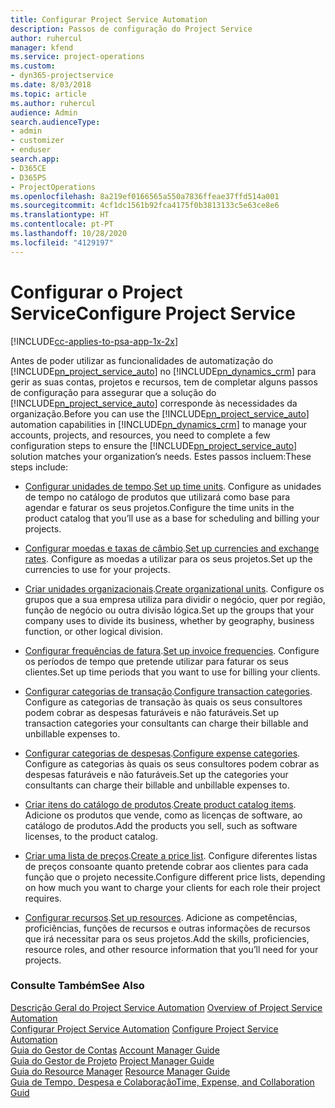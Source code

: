```yaml
---
title: Configurar Project Service Automation
description: Passos de configuração do Project Service
author: ruhercul
manager: kfend
ms.service: project-operations
ms.custom:
- dyn365-projectservice
ms.date: 8/03/2018
ms.topic: article
ms.author: ruhercul
audience: Admin
search.audienceType:
- admin
- customizer
- enduser
search.app:
- D365CE
- D365PS
- ProjectOperations
ms.openlocfilehash: 8a219ef0166565a550a7836ffeae37ffd514a001
ms.sourcegitcommit: 4cf1dc1561b92fca4175f0b3813133c5e63ce8e6
ms.translationtype: HT
ms.contentlocale: pt-PT
ms.lasthandoff: 10/28/2020
ms.locfileid: "4129197"
---
```

# <a name="configure-project-service"></a><span data-ttu-id="4e701-103">Configurar o Project Service</span><span class="sxs-lookup"><span data-stu-id="4e701-103">Configure Project Service</span></span>

[!INCLUDE[cc-applies-to-psa-app-1x-2x](../includes/cc-applies-to-psa-app-1x-2x.md)]

<span data-ttu-id="4e701-104">Antes de poder utilizar as funcionalidades de automatização do [!INCLUDE[pn_project_service_auto](../includes/pn-project-service-auto.md)] no [!INCLUDE[pn_dynamics_crm](../includes/pn-dynamics-crm.md)] para gerir as suas contas, projetos e recursos, tem de completar alguns passos de configuração para assegurar que a solução do [!INCLUDE[pn_project_service_auto](../includes/pn-project-service-auto.md)] corresponde às necessidades da organização.</span><span class="sxs-lookup"><span data-stu-id="4e701-104">Before you can use the [!INCLUDE[pn_project_service_auto](../includes/pn-project-service-auto.md)] automation capabilities in [!INCLUDE[pn_dynamics_crm](../includes/pn-dynamics-crm.md)] to manage your accounts, projects, and resources, you need to complete a few configuration steps to ensure the [!INCLUDE[pn_project_service_auto](../includes/pn-project-service-auto.md)] solution matches your organization’s needs.</span></span> <span data-ttu-id="4e701-105">Estes passos incluem:</span><span class="sxs-lookup"><span data-stu-id="4e701-105">These steps include:</span></span>  
  
-   <span data-ttu-id="4e701-106">[Configurar unidades de tempo](../psa/set-up-time-units.md).</span><span class="sxs-lookup"><span data-stu-id="4e701-106">[Set up time units](../psa/set-up-time-units.md).</span></span> <span data-ttu-id="4e701-107">Configure as unidades de tempo no catálogo de produtos que utilizará como base para agendar e faturar os seus projetos.</span><span class="sxs-lookup"><span data-stu-id="4e701-107">Configure the time units in the product catalog that you’ll use as a base for scheduling and billing your projects.</span></span>  
  
-   <span data-ttu-id="4e701-108">[Configurar moedas e taxas de câmbio](../psa/set-up-currencies-exchange-rates.md).</span><span class="sxs-lookup"><span data-stu-id="4e701-108">[Set up currencies and exchange rates](../psa/set-up-currencies-exchange-rates.md).</span></span> <span data-ttu-id="4e701-109">Configure as moedas a utilizar para os seus projetos.</span><span class="sxs-lookup"><span data-stu-id="4e701-109">Set up the currencies to use for your projects.</span></span>  
  
-   <span data-ttu-id="4e701-110">[Criar unidades organizacionais](../psa/create-organizational-units.md).</span><span class="sxs-lookup"><span data-stu-id="4e701-110">[Create organizational units](../psa/create-organizational-units.md).</span></span> <span data-ttu-id="4e701-111">Configure os grupos que a sua empresa utiliza para dividir o negócio, quer por região, função de negócio ou outra divisão lógica.</span><span class="sxs-lookup"><span data-stu-id="4e701-111">Set up the groups that your company uses to divide its business, whether by geography, business function, or other logical division.</span></span>  
  
-   <span data-ttu-id="4e701-112">[Configurar frequências de fatura](../psa/set-up-invoice-frequencies.md).</span><span class="sxs-lookup"><span data-stu-id="4e701-112">[Set up invoice frequencies](../psa/set-up-invoice-frequencies.md).</span></span> <span data-ttu-id="4e701-113">Configure os períodos de tempo que pretende utilizar para faturar os seus clientes.</span><span class="sxs-lookup"><span data-stu-id="4e701-113">Set up time periods that you want to use for billing your clients.</span></span>  
  
-   <span data-ttu-id="4e701-114">[Configurar categorias de transação](../psa/configure-transaction-categories.md).</span><span class="sxs-lookup"><span data-stu-id="4e701-114">[Configure transaction categories](../psa/configure-transaction-categories.md).</span></span> <span data-ttu-id="4e701-115">Configure as categorias de transação às quais os seus consultores podem cobrar as despesas faturáveis e não faturáveis.</span><span class="sxs-lookup"><span data-stu-id="4e701-115">Set up transaction categories your consultants can charge their billable and unbillable expenses to.</span></span>  
  
-   <span data-ttu-id="4e701-116">[Configurar categorias de despesas](../psa/configure-expense-categories.md).</span><span class="sxs-lookup"><span data-stu-id="4e701-116">[Configure expense categories](../psa/configure-expense-categories.md).</span></span> <span data-ttu-id="4e701-117">Configure as categorias às quais os seus consultores podem cobrar as despesas faturáveis e não faturáveis.</span><span class="sxs-lookup"><span data-stu-id="4e701-117">Set up the categories your consultants can charge their billable and unbillable expenses to.</span></span>  
  
-   <span data-ttu-id="4e701-118">[Criar itens do catálogo de produtos](../psa/create-product-catalog-items.md).</span><span class="sxs-lookup"><span data-stu-id="4e701-118">[Create product catalog items](../psa/create-product-catalog-items.md).</span></span> <span data-ttu-id="4e701-119">Adicione os produtos que vende, como as licenças de software, ao catálogo de produtos.</span><span class="sxs-lookup"><span data-stu-id="4e701-119">Add the products you sell, such as software licenses, to the product catalog.</span></span>  
  
-   <span data-ttu-id="4e701-120">[Criar uma lista de preços](../psa/create-price-list.md).</span><span class="sxs-lookup"><span data-stu-id="4e701-120">[Create a price list](../psa/create-price-list.md).</span></span> <span data-ttu-id="4e701-121">Configure diferentes listas de preços consoante quanto pretende cobrar aos clientes para cada função que o projeto necessite.</span><span class="sxs-lookup"><span data-stu-id="4e701-121">Configure different price lists, depending on how much you want to charge your clients for each role their project requires.</span></span>  
  
-   <span data-ttu-id="4e701-122">[Configurar recursos](../psa/set-up-resources.md).</span><span class="sxs-lookup"><span data-stu-id="4e701-122">[Set up resources](../psa/set-up-resources.md).</span></span> <span data-ttu-id="4e701-123">Adicione as competências, proficiências, funções de recursos e outras informações de recursos que irá necessitar para os seus projetos.</span><span class="sxs-lookup"><span data-stu-id="4e701-123">Add the skills, proficiencies, resource roles, and other resource information that you’ll need for your projects.</span></span>  
  
### <a name="see-also"></a><span data-ttu-id="4e701-124">Consulte Também</span><span class="sxs-lookup"><span data-stu-id="4e701-124">See Also</span></span>  
 <span data-ttu-id="4e701-125">[Descrição Geral do Project Service Automation](../psa/overview.md) </span><span class="sxs-lookup"><span data-stu-id="4e701-125">[Overview of Project Service Automation](../psa/overview.md) </span></span>  
 <span data-ttu-id="4e701-126">[Configurar Project Service Automation](../psa/configure.md) </span><span class="sxs-lookup"><span data-stu-id="4e701-126">[Configure Project Service Automation](../psa/configure.md) </span></span>  
 <span data-ttu-id="4e701-127">[Guia do Gestor de Contas](../psa/account-manager-guide.md) </span><span class="sxs-lookup"><span data-stu-id="4e701-127">[Account Manager Guide](../psa/account-manager-guide.md) </span></span>  
 <span data-ttu-id="4e701-128">[Guia do Gestor de Projeto](../psa/project-manager-guide.md) </span><span class="sxs-lookup"><span data-stu-id="4e701-128">[Project Manager Guide](../psa/project-manager-guide.md) </span></span>  
 <span data-ttu-id="4e701-129">[Guia do Resource Manager](../psa/resource-manager-guide.md) </span><span class="sxs-lookup"><span data-stu-id="4e701-129">[Resource Manager Guide](../psa/resource-manager-guide.md) </span></span>  
 [<span data-ttu-id="4e701-130">Guia de Tempo, Despesa e Colaboração</span><span class="sxs-lookup"><span data-stu-id="4e701-130">Time, Expense, and Collaboration Guid</span></span>](../psa/time-expense-collaboration-guide.md)
